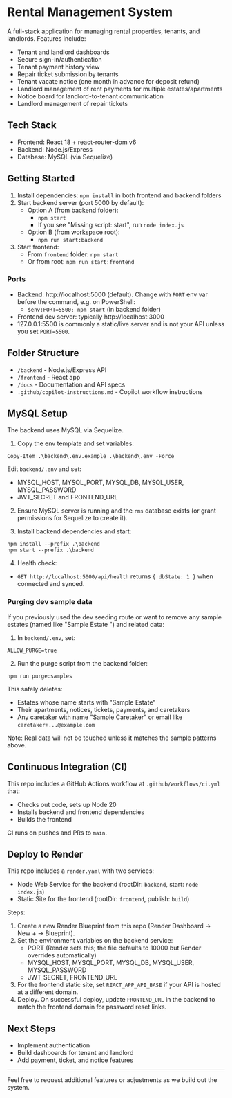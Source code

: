 # Rental Management System

A full-stack application for managing rental properties, tenants, and landlords. Features include:

- Tenant and landlord dashboards
- Secure sign-in/authentication
- Tenant payment history view
- Repair ticket submission by tenants
- Tenant vacate notice (one month in advance for deposit refund)
- Landlord management of rent payments for multiple estates/apartments
- Notice board for landlord-to-tenant communication
- Landlord management of repair tickets

## Tech Stack
- Frontend: React 18 + react-router-dom v6
- Backend: Node.js/Express
- Database: MySQL (via Sequelize)

## Getting Started
1. Install dependencies: `npm install` in both frontend and backend folders
2. Start backend server (port 5000 by default):
	 - Option A (from backend folder):
		 - `npm start`
		 - If you see "Missing script: start", run `node index.js`
	 - Option B (from workspace root):
		 - `npm run start:backend`
3. Start frontend:
	 - From `frontend` folder: `npm start`
	 - Or from root: `npm run start:frontend`

### Ports
- Backend: http://localhost:5000 (default). Change with `PORT` env var before the command, e.g. on PowerShell:
	- `$env:PORT=5500; npm start` (in backend folder)
- Frontend dev server: typically http://localhost:3000
- 127.0.0.1:5500 is commonly a static/live server and is not your API unless you set `PORT=5500`.

## Folder Structure
- `/backend` - Node.js/Express API
- `/frontend` - React app
- `/docs` - Documentation and API specs
- `.github/copilot-instructions.md` - Copilot workflow instructions

## MySQL Setup
The backend uses MySQL via Sequelize.

1) Copy the env template and set variables:

```
Copy-Item .\backend\.env.example .\backend\.env -Force
```

Edit `backend/.env` and set:
- MYSQL_HOST, MYSQL_PORT, MYSQL_DB, MYSQL_USER, MYSQL_PASSWORD
- JWT_SECRET and FRONTEND_URL

2) Ensure MySQL server is running and the `rms` database exists (or grant permissions for Sequelize to create it).

3) Install backend dependencies and start:

```
npm install --prefix .\backend
npm start --prefix .\backend
```

4) Health check:
- `GET http://localhost:5000/api/health` returns `{ dbState: 1 }` when connected and synced.

### Purging dev sample data
If you previously used the dev seeding route or want to remove any sample estates (named like "Sample Estate <timestamp>") and related data:

1) In `backend/.env`, set:

```
ALLOW_PURGE=true
```

2) Run the purge script from the backend folder:

```
npm run purge:samples
```

This safely deletes:
- Estates whose name starts with "Sample Estate"
- Their apartments, notices, tickets, payments, and caretakers
- Any caretaker with name "Sample Caretaker" or email like `caretaker+...@example.com`

Note: Real data will not be touched unless it matches the sample patterns above.

## Continuous Integration (CI)
This repo includes a GitHub Actions workflow at `.github/workflows/ci.yml` that:
- Checks out code, sets up Node 20
- Installs backend and frontend dependencies
- Builds the frontend

CI runs on pushes and PRs to `main`.

## Deploy to Render
This repo includes a `render.yaml` with two services:
- Node Web Service for the backend (rootDir: `backend`, start: `node index.js`)
- Static Site for the frontend (rootDir: `frontend`, publish: `build`)

Steps:
1) Create a new Render Blueprint from this repo (Render Dashboard → New + → Blueprint).
2) Set the environment variables on the backend service:
	- PORT (Render sets this; the file defaults to 10000 but Render overrides automatically)
	- MYSQL_HOST, MYSQL_PORT, MYSQL_DB, MYSQL_USER, MYSQL_PASSWORD
	- JWT_SECRET, FRONTEND_URL
3) For the frontend static site, set `REACT_APP_API_BASE` if your API is hosted at a different domain.
4) Deploy. On successful deploy, update `FRONTEND_URL` in the backend to match the frontend domain for password reset links.

## Next Steps
- Implement authentication
- Build dashboards for tenant and landlord
- Add payment, ticket, and notice features

---
Feel free to request additional features or adjustments as we build out the system.